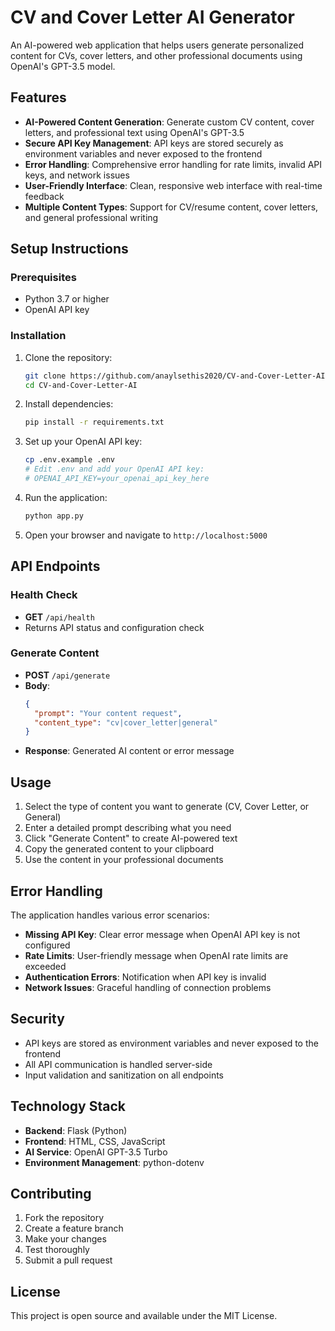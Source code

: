 # CV and Cover Letter AI Generator

An AI-powered web application that helps users generate personalized content for CVs, cover letters, and other professional documents using OpenAI's GPT-3.5 model.

## Features

- **AI-Powered Content Generation**: Generate custom CV content, cover letters, and professional text using OpenAI's GPT-3.5
- **Secure API Key Management**: API keys are stored securely as environment variables and never exposed to the frontend
- **Error Handling**: Comprehensive error handling for rate limits, invalid API keys, and network issues
- **User-Friendly Interface**: Clean, responsive web interface with real-time feedback
- **Multiple Content Types**: Support for CV/resume content, cover letters, and general professional writing

## Setup Instructions

### Prerequisites

- Python 3.7 or higher
- OpenAI API key

### Installation

1. Clone the repository:
   ```bash
   git clone https://github.com/anaylsethis2020/CV-and-Cover-Letter-AI.git
   cd CV-and-Cover-Letter-AI
   ```

2. Install dependencies:
   ```bash
   pip install -r requirements.txt
   ```

3. Set up your OpenAI API key:
   ```bash
   cp .env.example .env
   # Edit .env and add your OpenAI API key:
   # OPENAI_API_KEY=your_openai_api_key_here
   ```

4. Run the application:
   ```bash
   python app.py
   ```

5. Open your browser and navigate to `http://localhost:5000`

## API Endpoints

### Health Check
- **GET** `/api/health`
- Returns API status and configuration check

### Generate Content
- **POST** `/api/generate`
- **Body**: 
  ```json
  {
    "prompt": "Your content request",
    "content_type": "cv|cover_letter|general"
  }
  ```
- **Response**: Generated AI content or error message

## Usage

1. Select the type of content you want to generate (CV, Cover Letter, or General)
2. Enter a detailed prompt describing what you need
3. Click "Generate Content" to create AI-powered text
4. Copy the generated content to your clipboard
5. Use the content in your professional documents

## Error Handling

The application handles various error scenarios:
- **Missing API Key**: Clear error message when OpenAI API key is not configured
- **Rate Limits**: User-friendly message when OpenAI rate limits are exceeded
- **Authentication Errors**: Notification when API key is invalid
- **Network Issues**: Graceful handling of connection problems

## Security

- API keys are stored as environment variables and never exposed to the frontend
- All API communication is handled server-side
- Input validation and sanitization on all endpoints

## Technology Stack

- **Backend**: Flask (Python)
- **Frontend**: HTML, CSS, JavaScript
- **AI Service**: OpenAI GPT-3.5 Turbo
- **Environment Management**: python-dotenv

## Contributing

1. Fork the repository
2. Create a feature branch
3. Make your changes
4. Test thoroughly
5. Submit a pull request

## License

This project is open source and available under the MIT License.